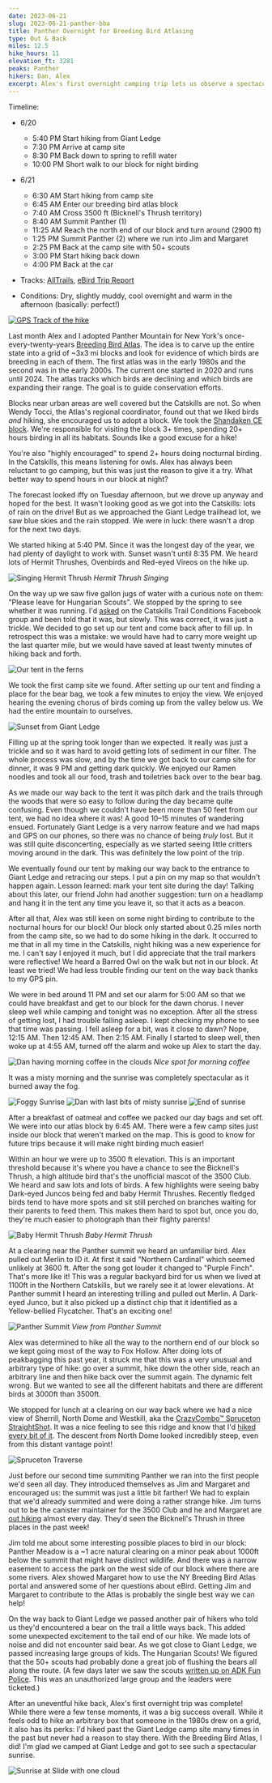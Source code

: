```yaml
---
date: 2023-06-21
slug: 2023-06-21-panther-bba
title: Panther Overnight for Breeding Bird Atlasing
type: Out & Back
miles: 12.5
hike_hours: 11
elevation_ft: 3281
peaks: Panther
hikers: Dan, Alex
excerpt: Alex's first overnight camping trip lets us observe a spectacular sunrise and lots of breeding bird behavior. Some lessons are learned!
---
```


Timeline:

- 6/20
  - 5:40 PM Start hiking from Giant Ledge
  - 7:30 PM Arrive at camp site
  - 8:30 PM Back down to spring to refill water
  - 10:00 PM Short walk to our block for night birding
- 6/21
  - 6:30 AM Start hiking from camp site
  - 6:45 AM Enter our breeding bird atlas block
  - 7:40 AM Cross 3500 ft (Bicknell's Thrush territory)
  - 8:40 AM Summit Panther (1)
  - 11:25 AM Reach the north end of our block and turn around (2900 ft)
  - 1:25 PM Summit Panther (2) where we run into Jim and Margaret
  - 2:25 PM Back at the camp site with 50+ scouts
  - 3:00 PM Start hiking back down
  - 4:00 PM Back at the car

- Tracks: [AllTrails], [eBird Trip Report]
- Conditions: Dry, slightly muddy, cool overnight and warm in the afternoon (basically: perfect!)

[![GPS Track of the hike]({{site.baseurl}}/assets/2023-06-21-panther-bba/track.png)]({{site.baseurl}}/map/?hike=2023-06-21-panther-bba)

Last month Alex and I adopted Panther Mountain for New York's once-every-twenty-years [Breeding Bird Atlas]. The idea is to carve up the entire state into a grid of ~3x3 mi blocks and look for evidence of which birds are breeding in each of them. The first atlas was in the early 1980s and the second was in the early 2000s. The current one started in 2020 and runs until 2024. The atlas tracks which birds are declining and which birds are expanding their range. The goal is to guide conservation efforts.

Blocks near urban areas are well covered but the Catskills are not. So when Wendy Tocci, the Atlas's regional coordinator, found out that we liked birds _and_ hiking, she encouraged us to adopt a block. We took the [Shandaken CE block]. We're responsible for visiting the block 3+ times, spending 20+ hours birding in all its habitats. Sounds like a good excuse for a hike!

You're also "highly encouraged" to spend 2+ hours doing nocturnal birding. In the Catskills, this means listening for owls. Alex has always been reluctant to go camping, but this was just the reason to give it a try. What better way to spend hours in our block at night?

The forecast looked iffy on Tuesday afternoon, but we drove up anyway and hoped for the best. It wasn't looking good as we got into the Catskills: lots of rain on the drive! But as we approached the Giant Ledge trailhead lot, we saw blue skies and the rain stopped. We were in luck: there wasn't a drop for the next two days.

We started hiking at 5:40 PM. Since it was the longest day of the year, we had plenty of daylight to work with. Sunset wasn't until 8:35 PM. We heard lots of Hermit Thrushes, Ovenbirds and Red-eyed Vireos on the hike up.

![Singing Hermit Thrush]({{site.baseurl}}/assets/2023-06-21-panther-bba/P1150690-singing-hermit.jpeg) _Hermit Thrush Singing_

On the way up we saw five gallon jugs of water with a curious note on them: "Please leave for Hungarian Scouts". We stopped by the spring to see whether it was running. I'd [asked] on the Catskills Trail Conditions Facebook group and been told that it was, but slowly. This was correct, it was just a trickle. We decided to go set up our tent and come back after to fill up. In retrospect this was a mistake: we would have had to carry more weight up the last quarter mile, but we would have saved at least twenty minutes of hiking back and forth.

![Our tent in the ferns]({{site.baseurl}}/assets/2023-06-21-panther-bba/tent-in-ferns.jpeg)

We took the first camp site we found. After setting up our tent and finding a place for the bear bag, we took a few minutes to enjoy the view. We enjoyed hearing the evening chorus of birds coming up from the valley below us. We had the entire mountain to ourselves.

![Sunset from Giant Ledge]({{site.baseurl}}/assets/2023-06-21-panther-bba/2065-panther-sunset.jpeg)

Filling up at the spring took longer than we expected. It really was just a trickle and so it was hard to avoid getting lots of sediment in our filter. The whole process was slow, and by the time we got back to our camp site for dinner, it was 9 PM and getting dark quickly. We enjoyed our Ramen noodles and took all our food, trash and toiletries back over to the bear bag.

As we made our way back to the tent it was pitch dark and the trails through the woods that were so easy to follow during the day became quite confusing. Even though we couldn't have been more than 50 feet from our tent, we had no idea where it was! A good 10–15 minutes of wandering ensued. Fortunately Giant Ledge is a very narrow feature and we had maps and GPS on our phones, so there was no chance of being _truly_ lost. But it was still quite disconcerting, especially as we started seeing little critters moving around in the dark. This was definitely the low point of the trip.

We eventually found our tent by making our way back to the entrance to Giant Ledge and retracing our steps. I put a pin on my map so that wouldn't happen again. Lesson learned: mark your tent site during the day! Talking about this later, our friend John had another suggestion: turn on a headlamp and hang it in the tent any time you leave it, so that it acts as a beacon.

After all that, Alex was still keen on some night birding to contribute to the nocturnal hours for our block! Our block only started about 0.25 miles north from the camp site, so we had to do some hiking in the dark. It occurred to me that in all my time in the Catskills, night hiking was a new experience for me. I can't say I enjoyed it much, but I did appreciate that the trail markers were reflective! We heard a Barred Owl on the walk but not in our block. At least we tried! We had less trouble finding our tent on the way back thanks to my GPS pin.

We were in bed around 11 PM and set our alarm for 5:00 AM so that we could have breakfast and get to our block for the dawn chorus. I never sleep well while camping and tonight was no exception. After all the stress of getting lost, I had trouble falling asleep. I kept checking my phone to see that time was passing. I fell asleep for a bit, was it close to dawn? Nope, 12:15 AM. Then 12:45 AM. Then 2:15 AM. Finally I started to sleep well, then woke up at 4:55 AM, turned off the alarm and woke up Alex to start the day.

![Dan having morning coffee in the clouds]({{site.baseurl}}/assets/2023-06-21-panther-bba/2070-dan-misty-coffee.jpeg) _Nice spot for morning coffee_

It was a misty morning and the sunrise was completely spectacular as it burned away the fog.

![Foggy Sunrise]({{site.baseurl}}/assets/2023-06-21-panther-bba/foggy-sunrise.jpeg)
![Dan with last bits of misty sunrise]({{site.baseurl}}/assets/2023-06-21-panther-bba/2071-dan-misty-sunrise-2.jpeg)
![End of sunrise]({{site.baseurl}}/assets/2023-06-21-panther-bba/sunrise-later.jpeg)

After a breakfast of oatmeal and coffee we packed our day bags and set off. We were into our atlas block by 6:45 AM. There were a few camp sites just inside our block that weren't marked on the map. This is good to know for future trips because it will make night birding much easier!

Within an hour we were up to 3500 ft elevation. This is an important threshold because it's where you have a chance to see the Bicknell's Thrush, a high altitude bird that's the unofficial mascot of the 3500 Club. We heard and saw lots and lots of birds. A few highlights were seeing baby Dark-eyed Juncos being fed and baby Hermit Thrushes. Recently fledged birds tend to have more spots and sit still perched on branches waiting for their parents to feed them. This makes them hard to spot but, once you do, they're much easier to photograph than their flighty parents!

![Baby Hermit Thrush]({{site.baseurl}}/assets/2023-06-21-panther-bba/P1150803-baby-hermit.jpeg) _Baby Hermit Thrush_

At a clearing near the Panther summit we heard an unfamiliar bird. Alex pulled out Merlin to ID it. At first it said "Northern Cardinal" which seemed unlikely at 3600 ft. After the song got louder it changed to "Purple Finch". That's more like it! This was a regular backyard bird for us when we lived at 1100ft in the Northern Catskills, but we rarely see it at lower elevations. At Panther summit I heard an interesting trilling and pulled out Merlin. A Dark-eyed Junco, but it also picked up a distinct chip that it identified as a Yellow-bellied Flycatcher. That's an exciting one!

![Panther Summit]({{site.baseurl}}/assets/2023-06-21-panther-bba/panther-summit.jpeg) _View from Panther Summit_

Alex was determined to hike all the way to the northern end of our block so we kept going most of the way to Fox Hollow. After doing lots of peakbagging this past year, it struck me that this was a very unusual and arbitrary type of hike: go over a summit, hike down the other side, reach an arbitrary line and then hike back over the summit again. The dynamic felt wrong. But we wanted to see all the different habitats and there are different birds at 3000ft than 3500ft.

We stopped for lunch at a clearing on our way back where we had a nice view of Sherrill, North Dome and Westkill, aka the [CrazyCombo™ Spruceton StraightShot][spruceton]. It was a nice feeling to see this ridge and know that I'd [hiked every bit of it]. The descent from North Dome looked incredibly steep, even from this distant vantage point!

![Spruceton Traverse]({{site.baseurl}}/assets/2023-06-21-panther-bba/5559-tree-framed-view-traverse.jpeg)

Just before our second time summiting Panther we ran into the first people we'd seen all day. They introduced themselves as Jim and Margaret and encouraged us: the summit was just a little bit farther! We had to explain that we'd already summited and were doing a rather strange hike. Jim turns out to be the canister maintainer for the 3500 Club and he and Margaret are [out hiking][margaret] almost every day. They'd seen the Bicknell's Thrush in three places in the past week!

Jim told me about some interesting possible places to bird in our block: Panther Meadow is a ~1 acre natural clearing on a minor peak about 1000ft below the summit that might have distinct wildlife. And there was a narrow easement to access the park on the west side of our block where there are some rivers. Alex showed Margaret how to use the NY Breeding Bird Atlas portal and answered some of her questions about eBird. Getting Jim and Margaret to contribute to the Atlas is probably the single best way we can help!

On the way back to Giant Ledge we passed another pair of hikers who told us they'd encountered a bear on the trail a little ways back. This added some unexpected excitement to the tail end of our hike. We made lots of noise and did not encounter said bear. As we got close to Giant Ledge, we passed increasing large groups of kids. The Hungarian Scouts! We figured that the 50+ scouts had probably done a great job of flushing the bears all along the route. (A few days later we saw the scouts [written up on ADK Fun Police]. This was an unauthorized large group and the leaders were ticketed.)

After an uneventful hike back, Alex's first overnight trip was complete! While there were a few tense moments, it was a big success overall. While it feels odd to hike an arbitrary box that someone in the 1980s drew on a grid, it also has its perks: I'd hiked past the Giant Ledge camp site many times in the past but never had a reason to stay there. With the Breeding Bird Atlas, I did! I'm glad we camped at Giant Ledge and got to see such a spectacular sunrise.

![Sunrise at Slide with one cloud]({{site.baseurl}}/assets/2023-06-21-panther-bba/2072-sunrise-cloud-two.jpeg)

[asked]: https://www.facebook.com/groups/CatskillsTrailConditions/posts/2262805523919664/
[alltrails]: https://www.alltrails.com/explore/recording/evening-hike-at-panther-mountain-and-giant-ledge-from-fox-hollow-1301962
[margaret]: https://www.facebook.com/groups/CatskillsTrailConditions/posts/2264667110400172/
[Breeding Bird Atlas]: https://ebird.org/atlasny/about/
[Shandaken CE block]: https://ebird.org/atlasny/block/42074A4CE
[hiked every bit of it]: https://www.danvk.org/catskills/2023/04/15/2023-04-15-spruceton.html
[spruceton]: https://hikersanonymous.org/combogrid.html
[eBird Trip Report]: https://ebird.org/tripreport/140639
[written up on ADK Fun Police]: https://www.instagram.com/p/CuAnAWbveRb/?hl=en
